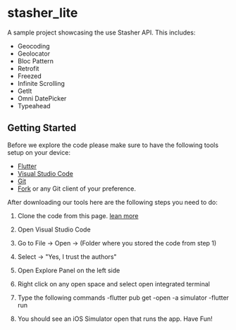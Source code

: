 # stasher_lite

A sample project showcasing the use Stasher API. This includes:

- Geocoding
- Geolocator
- Bloc Pattern
- Retrofit
- Freezed
- Infinite Scrolling
- GetIt
- Omni DatePicker
- Typeahead

## Getting Started

Before we explore the code please make sure to have the following tools setup on your device:

- [Flutter](https://docs.flutter.dev/get-started/install)
- [Visual Studio Code](https://code.visualstudio.com/download)
- [Git](https://git-scm.com/downloads)
- [Fork](https://git-fork.com/) or any Git client of your preference.

After downloading our tools here are the following steps you need to do:

1. Clone the code from this page. [lean more](https://docs.github.com/en/repositories/creating-and-managing-repositories/cloning-a-repository)

2. Open Visual Studio Code
3. Go to File -> Open -> (Folder where you stored the code from step 1)
4. Select -> "Yes, I trust the authors"
5. Open Explore Panel on the left side
6. Right click on any open space and select open integrated terminal
7. Type the following commands
   -flutter pub get
   -open -a simulator
   -flutter run
8. You should see an iOS Simulator open that runs the app. Have Fun!
